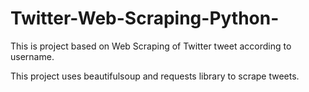 # Twitter-Web-Scraping-Python-
This is project based on Web Scraping of Twitter tweet according to username.

This project uses beautifulsoup and requests library to scrape tweets.
